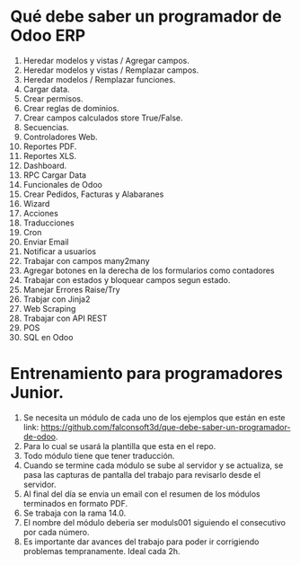 # Qué debe saber un programador de Odoo ERP
1. Heredar modelos y vistas / Agregar campos.
2. Heredar modelos y vistas / Remplazar campos.
3. Heredar modelos / Remplazar funciones.
5. Cargar data.
6. Crear permisos.
7. Crear reglas de dominios.
8. Crear campos calculados store True/False.
9. Secuencias.
10. Controladores Web.
11. Reportes PDF.
12. Reportes XLS.
13. Dashboard.
14. RPC Cargar Data
15. Funcionales de Odoo
16. Crear Pedidos, Facturas y Alabaranes
17. Wizard
18. Acciones
19. Traducciones
20. Cron
21. Enviar Email
22. Notificar a usuarios
23. Trabajar con campos many2many
24. Agregar botones en la derecha de los formularios como contadores
25. Trabajar con estados y bloquear campos segun estado.
26. Manejar Errores Raise/Try
27. Trabjar con Jinja2
28. Web Scraping
29. Trabajar con API REST
30. POS
31. SQL en Odoo


# Entrenamiento para programadores Junior.
1. Se necesita un módulo de cada uno de los ejemplos que están en este link: https://github.com/falconsoft3d/que-debe-saber-un-programador-de-odoo.
2. Para lo cual se usará la plantilla que esta en el repo.
3. Todo módulo tiene que tener traducción.
4. Cuando se termine cada módulo se sube al servidor y se actualiza, se pasa las capturas de pantalla del trabajo para revisarlo desde el servidor.
6. Al final del día se envia un email con el resumen de los módulos terminados en formato PDF.
7. Se trabaja con la rama 14.0.
8. El nombre del módulo deberia ser moduls001 siguiendo el consecutivo por cada número.
9. Es importante dar avances del trabajo para poder ir corrigiendo problemas tempranamente. Ideal cada 2h.
